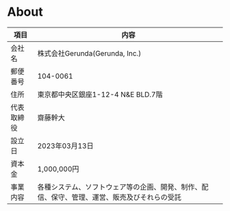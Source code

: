 # About

| 項目    | 内容                                             |
|-------|------------------------------------------------|
| 会社名   | 株式会社Gerunda(Gerunda, Inc.)                     |
| 郵便番号  | 104-0061                                       |
| 住所    | 東京都中央区銀座1-12-4 N&E BLD.7階                      |
| 代表取締役 | 齋藤幹大                                           |
| 設立日   | 2023年03月13日                                    |
| 資本金   | 1,000,000円                                     |
| 事業内容  | 各種システム、ソフトウェア等の企画、開発、制作、配信、保守、管理、運営、販売及びそれらの受託 |